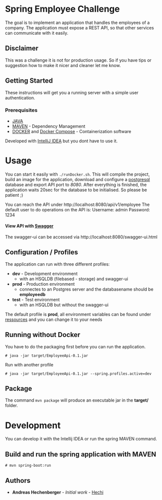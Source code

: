 # Spring Employee Challenge

The goal is to implement an application that handles the employees of a company. The application must expose a REST API, so that other services can communicate with it easily.

## Disclaimer

This was a challenge it is not for production usage. So if you have tips or suggestion how to make it nicer and cleaner let me know.

## Getting Started

These instructions will get you a running server with a simple user authentication.

### Prerequisites

* [JAVA](https://www.java.com/de/download/help/download_options.xml)
* [MAVEN](https://maven.apache.org/install.html)  - Dependency Management
* [DOCKER](https://docs.docker.com/install/) and [Docker Compose](https://docs.docker.com/compose/install/) - Containerization software

Developed with [IntelliJ IDEA](https://www.jetbrains.com/idea/) but you dont have to use it.

# Usage

You can start it easily with `./runDocker.sh`. This will compile the project, build an image for the application, download and configure a [postgresql](https://www.postgresql.org/) database and export API port to *8080*.
After everything is finished, the application waits 20sec for the database to be initialised. So please be patient ;)

You can reach the API under http://localhost:8080/api/v1/employee
The default user to do operations on the API is:
Username: admin
Password: 1234

#### View API with [Swagger](https://swagger.io/)

The swagger-ui can be accessed via http://localhost:8080/swagger-ui.html

## Configuration / Profiles

The application can run with three different profiles:
* **dev** - Development environment
  * with an HSQLDB (filebased - storage) and swagger-ui
* **prod** - Production environment
  * connectes to an Postgres server and the databasename should be **employeedb**
* **test** - Test environment
  * with an HSQLDB but without the swagger-ui

The default profile is **prod**, all environment variables can be found under [ressources](https://github.com/hechi/springEmployeeChallenge/tree/master/src/main/resources) and you can change it to your needs

## Running without Docker

You have to do the packaging first before you can run the application.
```
# java -jar target/EmployeeApi-0.1.jar
```

Run with another profile
```
# java -jar target/EmployeeApi-0.1.jar --spring.profiles.active=dev
```

## Package

The command `mvn package` will produce an executable jar in the **target/** folder.

# Development

You can develop it with the Intellij IDEA or run the spring MAVEN command.

## Build and run the spring application with MAVEN

```
# mvn spring-boot:run
```

## Authors

* **Andreas Hechenberger** - *Initial work* - [Hechi](https://github.com/hechi)

